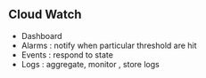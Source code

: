 ## Cloud Watch
 - Dashboard
 - Alarms : notify when particular threshold are hit
 - Events : respond to state
 - Logs : aggregate, monitor , store logs
